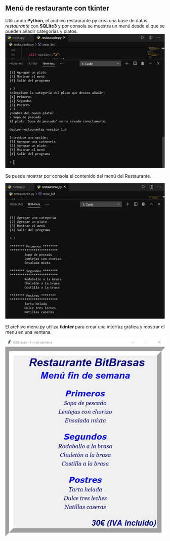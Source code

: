 ## Menú de restaurante con tkinter

Utilizando **Python**, el archivo restaurante.py crea una base de datos *restaurante* con **SQLite3** y por consola se muestra un menú desde el que se pueden añadir categorías y platos.
![](img/01_restaurante.jpg)

Se puede mostrar por consola el contenido del menú del Restaurante.

![](img/02_restaurante.jpg)

El archivo menu.py utiliza **tkinter** para crear una interfaz gráfica y mostrar el menú en una ventana.

![](img/03_menu.jpg)

